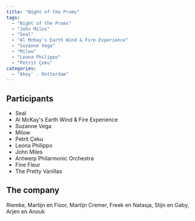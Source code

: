 ```yaml
---
title: "Night of the Proms"
tags:
  - "Night of the Proms"
  - "John Miles"
  - "Seal"
  - "Al McKay's Earth Wind & Fire Experience"
  - "Suzanne Vega"
  - "Milow"
  - "Leona Philippo"
  - "Petrit Çeku"
categories:
  - "Ahoy' - Rotterdam"
---
```

Participants
------------
* Seal
* Al McKay's Earth Wind & Fire Experience
* Suzanne Vega
* Milow
* Petrit Çeku
* Leona Philippo
* John Miles
* Antwerp Philarmonic Orchestra
* Fine Fleur
* The Pretty Vanillas

The company
-----------
Riemke, Martijn en Floor, Martijn Cremer, Freek en Natasja, Stijn en Gaby, Arjen en Anouk
